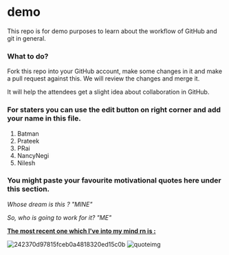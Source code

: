 # demo

This repo is for demo purposes to learn about the workflow of GitHub and git in general.

### What to do?
Fork this repo into your GitHub account, make some changes in it and make a pull request against this.
We will review the changes and merge it.

It will help the attendees get a slight idea about collaboration in GitHub.



### For staters you can use the edit button on right corner and add your name in this file.
1. Batman
2. Prateek 
3. PRai 
4. NancyNegi
5. Nilesh






### You might paste your favourite motivational quotes here under this section.
<html>
 <i>
  Whose dream is this ? 
"MINE"

  So, who is going to work for it?
"ME"
 </i> 
 
  <b><u>The most recent one which I've into my mind rn is : </u></b>

  ![242370d97815fceb0a4818320ed15c0b](https://user-images.githubusercontent.com/83975944/123389555-dc974a80-d54e-11eb-94f2-31790de98172.jpg)
  ![quoteimg](https://i.pinimg.com/236x/5d/2e/d6/5d2ed6ad120535d658a8b4c194b526f1.jpg)

</html>

